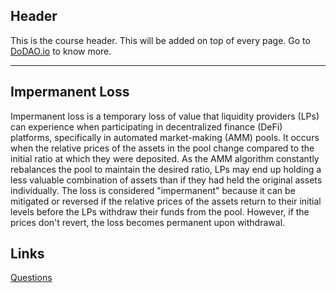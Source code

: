 ## Header
This is the course header. This will be added on top of every page. Go to [DoDAO.io](https://www.dodao.io) to know more.

---

## Impermanent Loss
 
Impermanent loss is a temporary loss of value that liquidity providers (LPs) can experience when participating in decentralized finance (DeFi) platforms, specifically in automated market-making (AMM) pools. It occurs when the relative prices of the assets in the pool change compared to the initial ratio at which they were deposited. As the AMM algorithm constantly rebalances the pool to maintain the desired ratio, LPs may end up holding a less valuable combination of assets than if they had held the original assets individually. The loss is considered "impermanent" because it can be mitigated or reversed if the relative prices of the assets return to their initial levels before the LPs withdraw their funds from the pool. However, if the prices don't revert, the loss becomes permanent upon withdrawal.

## Links




[Questions](./../../generated/questions/impermanent-loss.md)